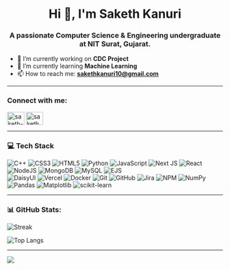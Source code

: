 <h1 align="center">Hi 👋, I'm Saketh Kanuri</h1>
<h3 align="center">A passionate Computer Science & Engineering undergraduate at NIT Surat, Gujarat.</h3>

- 🔭 I’m currently working on **CDC Project**
- 🌱 I’m currently learning **Machine Learning**
- 📫 How to reach me: **sakethkanuri10@gmail.com**

---

### Connect with me:
<p align="left">
<a href="https://linkedin.com/in/saketh-kanuri" target="blank"><img align="center" src="https://raw.githubusercontent.com/rahuldkjain/github-profile-readme-generator/master/src/images/icons/Social/linked-in-alt.svg" alt="saketh-kanuri" height="30" width="40" /></a>
<a href="https://instagram.com/saketh_kanuri" target="blank"><img align="center" src="https://raw.githubusercontent.com/rahuldkjain/github-profile-readme-generator/master/src/images/icons/Social/instagram.svg" alt="saketh_kanuri" height="30" width="40" /></a>
</p>

---

### 💻 Tech Stack

![C++](https://img.shields.io/badge/C++-00599C?style=flat&logo=c%2B%2B&logoColor=white)
![CSS3](https://img.shields.io/badge/CSS3-1572B6?style=flat&logo=css3&logoColor=white)
![HTML5](https://img.shields.io/badge/HTML5-E34F26?style=flat&logo=html5&logoColor=white)
![Python](https://img.shields.io/badge/Python-3670A0?style=flat&logo=python&logoColor=ffdd54)
![JavaScript](https://img.shields.io/badge/JavaScript-323330?style=flat&logo=javascript&logoColor=F7DF1E)
![Next JS](https://img.shields.io/badge/Next.js-000000?style=flat&logo=next.js&logoColor=white)
![React](https://img.shields.io/badge/React-20232a?style=flat&logo=react&logoColor=61DAFB)
![NodeJS](https://img.shields.io/badge/Node.js-6DA55F?style=flat&logo=node.js&logoColor=white)
![MongoDB](https://img.shields.io/badge/MongoDB-4ea94b?style=flat&logo=mongodb&logoColor=white)
![MySQL](https://img.shields.io/badge/MySQL-4479A1?style=flat&logo=mysql&logoColor=white)
![EJS](https://img.shields.io/badge/EJS-B4CA65?style=flat&logo=ejs&logoColor=black)
<br/>
![DaisyUI](https://img.shields.io/badge/DaisyUI-5A0EF8?style=flat&logo=daisyui&logoColor=white)
![Vercel](https://img.shields.io/badge/Vercel-000000?style=flat&logo=vercel&logoColor=white)
![Docker](https://img.shields.io/badge/Docker-0db7ed?style=flat&logo=docker&logoColor=white)
![Git](https://img.shields.io/badge/Git-F05033?style=flat&logo=git&logoColor=white)
![GitHub](https://img.shields.io/badge/GitHub-121011?style=flat&logo=github&logoColor=white)
![Jira](https://img.shields.io/badge/Jira-0A0FFF?style=flat&logo=jira&logoColor=white)
![NPM](https://img.shields.io/badge/NPM-CB3837?style=flat&logo=npm&logoColor=white)
![NumPy](https://img.shields.io/badge/NumPy-013243?style=flat&logo=numpy&logoColor=white)
![Pandas](https://img.shields.io/badge/Pandas-150458?style=flat&logo=pandas&logoColor=white)
![Matplotlib](https://img.shields.io/badge/Matplotlib-white?style=flat&logo=matplotlib&logoColor=black)
![scikit-learn](https://img.shields.io/badge/scikit--learn-F7931E?style=flat&logo=scikit-learn&logoColor=white)

---

### 📊 GitHub Stats:

![Streak](https://streak-stats.demolab.com?user=saketh010&theme=dark&hide_border=false)

![Top Langs](https://github-readme-stats.vercel.app/api/top-langs/?username=saketh010&theme=dark&hide_border=false&layout=compact)

---

[![](https://visitcount.itsvg.in/api?id=saketh010&icon=0&color=0)](https://visitcount.itsvg.in)
